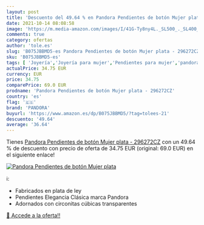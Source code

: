 ```yaml
---
layout: post
title: 'Descuento del 49.64 % en Pandora Pendientes de botón Mujer plata '
date: 2021-10-14 08:08:58
image: 'https://m.media-amazon.com/images/I/41G-Ty8ny4L._SL500_._SL400_.jpg'
comments: true
category: ofertas
author: 'tole.es'
slug: 'B075JBBMD5-es Pandora Pendientes de botón Mujer plata - 296272CZ'
sku: 'B075JBBMD5-es'
tags: [ 'Joyería','Joyería para mujer','Pendientes para mujer','pandora', ]
actualPrice: 34.75 EUR
currency: EUR
price: 34.75
comparePrice: 69.0 EUR
prodname: 'Pandora Pendientes de botón Mujer plata - 296272CZ'
country: 'es'
flag: '🇪🇸'
brand: 'PANDORA'
buyurl: 'https://www.amazon.es/dp/B075JBBMD5/?tag=tolees-21'
descuento: '49.64'
average: '36.64'
---
```


Tienes [Pandora Pendientes de botón Mujer plata - 296272CZ](https://www.amazon.es/dp/B075JBBMD5/?tag=tolees-21) con un 49.64 % de descuento con precio de oferta de 34.75 EUR (original: 69.0 EUR) en el siguiente enlace!

[![Pandora Pendientes de botón Mujer plata ](https://m.media-amazon.com/images/I/41G-Ty8ny4L._SL500_._SL400_.jpg)](https://www.amazon.es/dp/B075JBBMD5/?tag=tolees-21)

ℹ️:

- Fabricados en plata de ley
- Pendientes Elegancia Clásica marca Pandora
- Adornados con circonitas cúbicas transparentes

[🛒 Accede a la oferta!!](https://www.amazon.es/dp/B075JBBMD5/?tag=tolees-21)
